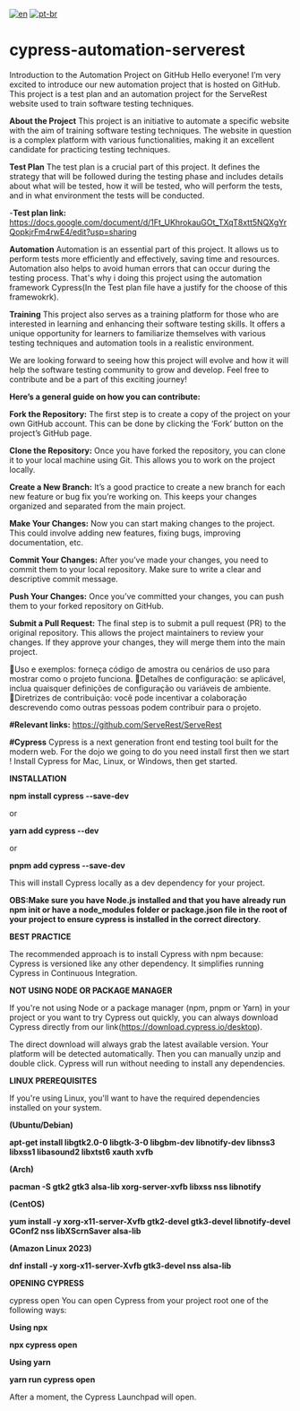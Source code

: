 [![en](https://img.shields.io/badge/lang-en-red.svg)](https://github.com/jonatasemidio/multilanguage-readme-pattern/blob/master/README.md)
[![pt-br](https://img.shields.io/badge/lang-pt--br-green.svg)](https://github.com/jonatasemidio/multilanguage-readme-pattern/blob/master/README.pt-br.md)

# cypress-automation-serverest
Introduction to the Automation Project on GitHub
Hello everyone! I’m very excited to introduce our new automation project that is hosted on GitHub. This project is a test plan and an automation project for the ServeRest website used to train software testing techniques.

**About the Project**
This project is an initiative to automate a specific website with the aim of training software testing techniques. The website in question is a complex platform with various functionalities, making it an excellent candidate for practicing testing techniques.

**Test Plan**
The test plan is a crucial part of this project. It defines the strategy that will be followed during the testing phase and includes details about what will be tested, how it will be tested, who will perform the tests, and in what environment the tests will be conducted.


-**Test plan link:** https://docs.google.com/document/d/1Ft_UKhrokauGOt_TXqT8xtt5NQXgYrQopkjrFm4rwE4/edit?usp=sharing

**Automation**
Automation is an essential part of this project. It allows us to perform tests more efficiently and effectively, saving time and resources. Automation also helps to avoid human errors that can occur during the testing process. That's why i doing this project using the automation framework Cypress(In the Test plan file have a justify for the choose of this framewokrk).

**Training**
This project also serves as a training platform for those who are interested in learning and enhancing their software testing skills. It offers a unique opportunity for learners to familiarize themselves with various testing techniques and automation tools in a realistic environment.

We are looking forward to seeing how this project will evolve and how it will help the software testing community to grow and develop. Feel free to contribute and be a part of this exciting journey!



**Here’s a general guide on how you can contribute:**


**Fork the Repository:** The first step is to create a copy of the project on your own GitHub account. This can be done by clicking the ‘Fork’ button on the project’s GitHub page.

**Clone the Repository:** Once you have forked the repository, you can clone it to your local machine using Git. This allows you to work on the project locally.

**Create a New Branch:** It’s a good practice to create a new branch for each new feature or bug fix you’re working on. This keeps your changes organized and separated from the main project.

**Make Your Changes:** Now you can start making changes to the project. This could involve adding new features, fixing bugs, improving documentation, etc.

**Commit Your Changes:** After you’ve made your changes, you need to commit them to your local repository. Make sure to write a clear and descriptive commit message.

**Push Your Changes:** Once you’ve committed your changes, you can push them to your forked repository on GitHub.

**Submit a Pull Request:** The final step is to submit a pull request (PR) to the original repository. This allows the project maintainers to review your changes. If they approve your changes, they will merge them into the main project.

💢Uso e exemplos:
forneça código de amostra ou cenários de uso para mostrar como o projeto funciona.
💢Detalhes de configuração:
se aplicável, inclua quaisquer definições de configuração ou variáveis ​​de ambiente.
💢Diretrizes de contribuição:
você pode incentivar a colaboração descrevendo como outras pessoas podem contribuir para o projeto.

**#Relevant links:**
https://github.com/ServeRest/ServeRest



**#Cypress**
Cypress is a next generation front end testing tool built for the modern web. For the dojo we going to do you need install first then we start ! 
Install Cypress for Mac, Linux, or Windows, then get started.



**INSTALLATION**

**npm install cypress --save-dev**

or

**yarn add cypress --dev**

or

**pnpm add cypress --save-dev**

This will install Cypress locally as a dev dependency for your project.

**OBS:Make sure you have Node.js installed and that you have already run npm init or have a node_modules folder or package.json file in the root of your project to ensure cypress is installed in the correct directory**.



**BEST PRACTICE**

The recommended approach is to install Cypress with npm because:
Cypress is versioned like any other dependency.
It simplifies running Cypress in Continuous Integration.



**NOT USING NODE OR PACKAGE MANAGER** 



If you're not using Node or a package manager (npm, pnpm or Yarn) in your project or you want to try Cypress out quickly, you can always download Cypress directly from our link(https://download.cypress.io/desktop).

The direct download will always grab the latest available version. Your platform will be detected automatically.
Then you can manually unzip and double click. Cypress will run without needing to install any dependencies.



**LINUX PREREQUISITES**



If you're using Linux, you'll want to have the required dependencies installed on your system.

**(Ubuntu/Debian)**

**apt-get install libgtk2.0-0 libgtk-3-0 libgbm-dev libnotify-dev libnss3 libxss1 libasound2 libxtst6 xauth xvfb**


**(Arch)**

**pacman -S gtk2 gtk3 alsa-lib xorg-server-xvfb libxss nss libnotify**


**(CentOS)**

**yum install -y xorg-x11-server-Xvfb gtk2-devel gtk3-devel libnotify-devel GConf2 nss libXScrnSaver alsa-lib**



**(Amazon Linux 2023)**

**dnf install -y xorg-x11-server-Xvfb gtk3-devel nss alsa-lib**



**OPENING CYPRESS**


cypress open
You can open Cypress from your project root one of the following ways:

**Using npx**

**npx cypress open**

**Using yarn**

**yarn run cypress open**

After a moment, the Cypress Launchpad will open.
